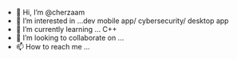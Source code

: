- 👋 Hi, I’m @cherzaam
- 👀 I’m interested in ...dev  mobile app/ cybersecurity/ desktop app
- 🌱 I’m currently learning ... C++ 
- 💞️ I’m looking to collaborate on ...
- 📫 How to reach me ...

<!---
cherzaam/cherzaam is a ✨ special ✨ repository because its `README.md` (this file) appears on your GitHub profile.
You can click the Preview link to take a look at your changes.
--->
